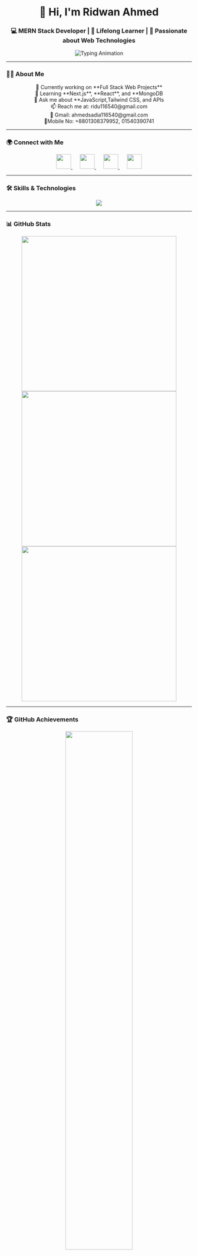 <h1 align="center">👋 Hi, I'm Ridwan Ahmed</h1>
<h3 align="center">💻 MERN Stack Developer | 🌱 Lifelong Learner | 🚀 Passionate about Web Technologies</h3>

<p align="center">
  <img src="https://readme-typing-svg.herokuapp.com?font=Fira+Code&size=28&pause=1000&color=00FFFF&center=true&vCenter=true&width=600&lines=✨+Keep+Learning,+Keep+Building!;🚀+Turning+Ideas+Into+Reality;💡+Code.+Create.+Inspire." alt="Typing Animation" />
</p>

---

### 🧍‍♂️ About Me  
<p align="center">
  🔭 Currently working on **Full Stack Web Projects** <br/>
  🌱 Learning **Next.js**, **React**, and **MongoDB <br/>
  💬 Ask me about **JavaScript,Tailwind CSS, and APIs <br/>
  📫 Reach me at: ridu116540@gmail.com <br/>
  🌠 Gmail: ahmedsadia116540@gmail.com <br/>
  📱Mobile No: +8801308379952, 01540390741 
  
</p>

---

### 🌍 Connect with Me  
<p align="center">
  <a href="https://www.linkedin.com/in/ridwan-ridu-696a53289/" target="_blank" style="margin: 0 10px;">
    <img src="https://cdn.jsdelivr.net/gh/devicons/devicon/icons/linkedin/linkedin-original.svg" width="40" height="40"/>
  </a>
  <a href="https://facebook.com/ridwan.ahmed.116540" target="_blank" style="margin: 0 10px;">
    <img src="https://cdn-icons-png.flaticon.com/512/733/733547.png" width="40" height="40"/>
  </a>
  <a href="mailto:ridu116540@gmail.com" target="_blank" style="margin: 0 10px;">
    <img src="https://cdn-icons-png.flaticon.com/512/732/732200.png" width="40" height="40"/>
  </a>
  <a href="https://www.instagram.com/ridu.ridwan1100/" target="_blank" style="margin: 0 10px;">
    <img src="https://cdn-icons-png.flaticon.com/512/2111/2111463.png" width="40" height="40"/>
  </a>
</p>


---

### 🛠️ Skills & Technologies  
<p align="center">
  <img src="https://skillicons.dev/icons?i=html,css,js,react,nodejs,express,mongodb,tailwind,java,c,figma,vscode,git,github" />
</p>

---

### 📊 GitHub Stats  
<div align="center">
  <img src="https://github-readme-stats.vercel.app/api?username=ridu101&show_icons=true&theme=radical&hide_border=true&border_radius=20" width="420"/>
</div>

<div align="center">
  <img src="https://streak-stats.demolab.com/?user=ridu101&theme=radical&hide_border=true&border_radius=20" width="420"/>
</div>

<div align="center">
  <img src="https://github-readme-stats.vercel.app/api/top-langs/?username=ridu101&layout=compact&theme=tokyonight&border_radius=20&hide_border=true" width="420"/>
</div>

---

### 🏆 GitHub Achievements  
<div align="center">
  <img src="https://github-profile-trophy.vercel.app/?username=ridu101&theme=radical&no-frame=true&margin-w=15&row=2&column=4" width="60%"/>
</div>

---

### 💫 Profile Insights & GitHub Stats

<p align="center">
  <!-- Animated Profile Views -->
  <img src="https://komarev.com/ghpvc/?username=ridu101&label=👀%20Profile%20Views&color=ff00ff&style=for-the-badge&logo=github&logoColor=white&animation=spin" alt="Profile Views Badge" />


---

<p align="center">
  <img src="https://capsule-render.vercel.app/api?type=waving&color=0:ff7eb3,100:6a82fb&height=160&section=footer&text=🌟%20Dream.%20Design.%20Develop.%20🚀&fontSize=36&fontAlignY=45&fontColor=ffffff&animation=fadeIn" alt="Stylish Footer"/>
</p>
